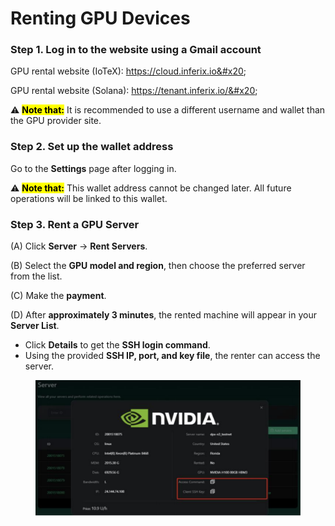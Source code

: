 # Renting GPU Devices

### Step 1. Log in to the website using a Gmail account

GPU rental website (IoTeX): https://cloud.inferix.io&#x20;

GPU rental website (Solana): https://tenant.inferix.io/&#x20;

⚠️ <mark style="background-color:yellow;">**Note that:**</mark> It is recommended to use a different username and wallet than the GPU provider site.

### Step 2. Set up the wallet address

Go to the **Settings** page after logging in.&#x20;

&#x20;⚠️ <mark style="background-color:yellow;">**Note that:**</mark>  This wallet address cannot be changed later. All future operations will be linked to this wallet.

### Step 3. Rent a GPU Server

(A) Click **Server** → **Rent Servers**.&#x20;

(B) Select the **GPU model and region**, then choose the preferred server from the list.&#x20;

(C) Make the **payment**.&#x20;

(D) After **approximately 3 minutes**, the rented machine will appear in your **Server List**.&#x20;

* Click **Details** to get the **SSH login command**.&#x20;
* Using the provided **SSH IP, port, and key file**, the renter can access the server.

<figure><img src="../.gitbook/assets/Screenshot 2025-03-13 at 23.00.57.png" alt=""><figcaption></figcaption></figure>
